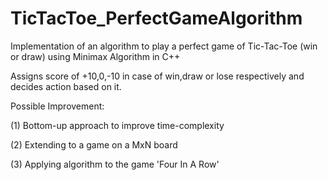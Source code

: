 # TicTacToe_PerfectGameAlgorithm
Implementation of an algorithm to play a perfect game of Tic-Tac-Toe (win or draw) using Minimax Algorithm in C++

Assigns score of +10,0,-10 in case of win,draw or lose respectively and decides action based on it.

Possible Improvement: 

(1) Bottom-up approach to improve time-complexity

(2) Extending to a game on a MxN board

(3) Applying algorithm to the game 'Four In A Row'
